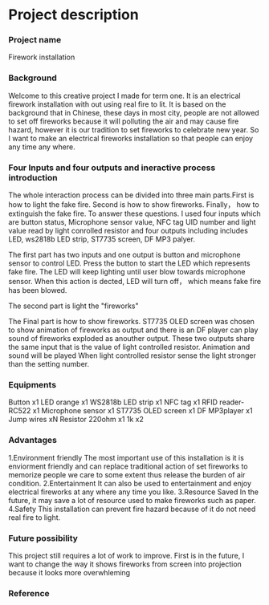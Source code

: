 # Project description

### Project name

Firework installation

### Background 
Welcome to this creative project I made for term one. It is an electrical firework installation with out using real fire to lit.
It is based on the background that in Chinese, these days in most city, people are not allowed to set off fireworks because it will polluting the air and may cause fire hazard, however it is our tradition to set fireworks to celebrate new year. So I want to make an electrical fireworks installation so that people can enjoy any time any where.

### Four Inputs and four outputs and ineractive process introduction
The whole interaction process can be divided into three main parts.First is how to light the fake fire. Second is how to show fireworks. Finally， how to extinguish the fake fire. To answer these questions. I used four inputs which are button status, Microphone sensor value, NFC tag UID number and light value read by light conrolled resistor and four outputs including includes LED, ws2818b LED strip, ST7735 screen, DF MP3 palyer. 

The first part has two inputs and one output is button and microphone sensor to control LED. Press the button to start the LED which represents fake fire. The LED will keep lighting until user blow towards microphone sensor. When this action is dected, LED will turn off， which means fake fire has been blowed.

The second part is light the "fireworks"

The Final part is how to show fireworks. ST7735 OLED screen was chosen to show animation of fireworks as output and there is an DF player can play sound of fireworks exploded as anouther output. These two outputs share the same input that is the value of light controlled resistor. Animation and sound will be played When light controlled resistor sense the light stronger than the setting number.

### Equipments
Button x1 
LED orange x1
WS2818b LED strip x1
NFC tag x1
RFID reader-RC522 x1
Microphone sensor x1
ST7735 OLED screen x1
DF MP3player x1
Jump wires xN
Resistor 220ohm x1 1k x2

### Advantages
1.Environment friendly
The most important use of this installation is it is enviorment friendly and can replace traditional action of set fireworks to memorize people we care to some extent thus release the burden of air condition.
2.Entertainment
It can also be used to entertainment and enjoy electrical fireworks at any where any time you like.
3.Resource Saved
In the future, it may save a lot of resource used to make fireworks such as paper.
4.Safety
This installation can prevent fire hazard because of it do not need real fire to light.

### Future possibility
This project still requires a lot of work to improve. First is in the future, I want to change the way it shows fireworks from screen into projection because it looks more overwhleming  

### Reference
